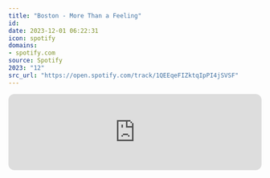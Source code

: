 ```yaml
---
title: "Boston - More Than a Feeling"
id: 
date: 2023-12-01 06:22:31
icon: spotify
domains:
- spotify.com
source: Spotify
2023: "12"
src_url: "https://open.spotify.com/track/1QEEqeFIZktqIpPI4jSVSF"
---
```

<iframe style="border-radius: 12px" width="100%" height="152" title="Spotify Embed: More Than a Feeling" frameborder="0" allowfullscreen allow="autoplay; clipboard-write; encrypted-media; fullscreen; picture-in-picture" loading="lazy" src="https://open.spotify.com/embed/track/1QEEqeFIZktqIpPI4jSVSF?utm_source=oembed"></iframe>
